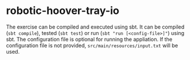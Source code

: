 # robotic-hoover-tray-io

The exercise can be compiled and executed using sbt. It can be compiled (`sbt compile`), tested (`sbt test`) or run (`sbt "run [<config-file>]"`) using sbt. The configuration file is optional for running the appliation. If the configuration file is not provided, `src/main/resources/input.txt` will be used.
